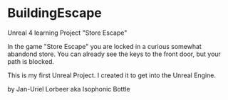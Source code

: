 # BuildingEscape
Unreal 4 learning Project "Store Escape"

In the game "Store Escape" you are locked in a curious somewhat abandond store.
You can already see the keys to the front door, but your path is blocked.

This is my first Unreal Project. I created it to get into the Unreal Engine. 

 by Jan-Uriel Lorbeer aka Isophonic Bottle
